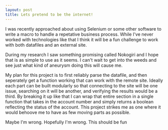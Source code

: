 ```yaml
---
layout: post
title: Lets pretend to be the internet! 
---
```


I was recently approached about using Selenium or some other software to write a macro to handle a repetative business process. While I've never worked with technologies like that I think it will be a fun challenge to work with both datafiles and an external site. 

During my research I saw something promising called Nokogiri and I hope that is as simple to use as it seems. I can't wait to get into the weeds and see just what kind of aneurysm doing this will cause me.

My plan for this project is to first reliably parse the datafile, and then seperately get a function working that can work with the remote site. Ideally each part can be built modularly so that connecting to the site will be one issue, searching on it will be another, and verifying the results would be a third. By breaking it up like that I can wrap that entire section in a single function that takes in the account number and simply returns a boolean reflecting the status of the account. This project strikes me as one where it would behoove me to have as few moving parts as possible.

Maybe I'm wrong. Hopefully I'm wrong. This should be fun